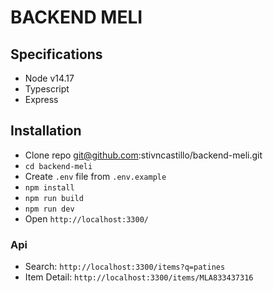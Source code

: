 # BACKEND MELI

## Specifications

* Node v14.17
* Typescript
* Express

## Installation

* Clone repo git@github.com:stivncastillo/backend-meli.git
* `cd backend-meli`
* Create `.env` file from `.env.example`
* `npm install`
* `npm run build`
* `npm run dev`
* Open `http://localhost:3300/`


### Api

* Search: `http://localhost:3300/items?q=patines`
* Item Detail: `http://localhost:3300/items/MLA833437316`